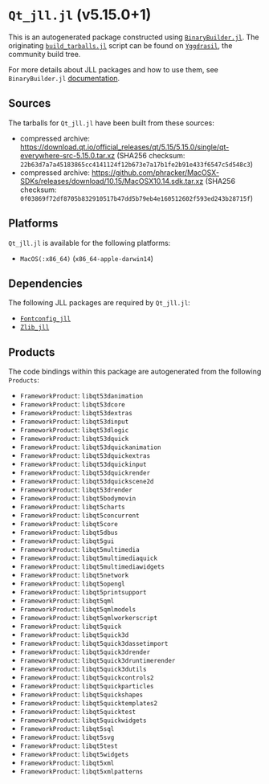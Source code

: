 # `Qt_jll.jl` (v5.15.0+1)

This is an autogenerated package constructed using [`BinaryBuilder.jl`](https://github.com/JuliaPackaging/BinaryBuilder.jl). The originating [`build_tarballs.jl`](https://github.com/JuliaPackaging/Yggdrasil/blob/f08b4d584fffb5df4dd0cf16b0435b121a68482c/Q/Qt/build_tarballs.jl) script can be found on [`Yggdrasil`](https://github.com/JuliaPackaging/Yggdrasil/), the community build tree.

For more details about JLL packages and how to use them, see `BinaryBuilder.jl` [documentation](https://juliapackaging.github.io/BinaryBuilder.jl/dev/jll/).

## Sources

The tarballs for `Qt_jll.jl` have been built from these sources:

* compressed archive: https://download.qt.io/official_releases/qt/5.15/5.15.0/single/qt-everywhere-src-5.15.0.tar.xz (SHA256 checksum: `22b63d7a7a45183865cc4141124f12b673e7a17b1fe2b91e433f6547c5d548c3`)
* compressed archive: https://github.com/phracker/MacOSX-SDKs/releases/download/10.15/MacOSX10.14.sdk.tar.xz (SHA256 checksum: `0f03869f72df8705b832910517b47dd5b79eb4e160512602f593ed243b28715f`)

## Platforms

`Qt_jll.jl` is available for the following platforms:

* `MacOS(:x86_64)` (`x86_64-apple-darwin14`)

## Dependencies

The following JLL packages are required by `Qt_jll.jl`:

* [`Fontconfig_jll`](https://github.com/JuliaBinaryWrappers/Fontconfig_jll.jl)
* [`Zlib_jll`](https://github.com/JuliaBinaryWrappers/Zlib_jll.jl)

## Products

The code bindings within this package are autogenerated from the following `Products`:

* `FrameworkProduct`: `libqt53danimation`
* `FrameworkProduct`: `libqt53dcore`
* `FrameworkProduct`: `libqt53dextras`
* `FrameworkProduct`: `libqt53dinput`
* `FrameworkProduct`: `libqt53dlogic`
* `FrameworkProduct`: `libqt53dquick`
* `FrameworkProduct`: `libqt53dquickanimation`
* `FrameworkProduct`: `libqt53dquickextras`
* `FrameworkProduct`: `libqt53dquickinput`
* `FrameworkProduct`: `libqt53dquickrender`
* `FrameworkProduct`: `libqt53dquickscene2d`
* `FrameworkProduct`: `libqt53drender`
* `FrameworkProduct`: `libqt5bodymovin`
* `FrameworkProduct`: `libqt5charts`
* `FrameworkProduct`: `libqt5concurrent`
* `FrameworkProduct`: `libqt5core`
* `FrameworkProduct`: `libqt5dbus`
* `FrameworkProduct`: `libqt5gui`
* `FrameworkProduct`: `libqt5multimedia`
* `FrameworkProduct`: `libqt5multimediaquick`
* `FrameworkProduct`: `libqt5multimediawidgets`
* `FrameworkProduct`: `libqt5network`
* `FrameworkProduct`: `libqt5opengl`
* `FrameworkProduct`: `libqt5printsupport`
* `FrameworkProduct`: `libqt5qml`
* `FrameworkProduct`: `libqt5qmlmodels`
* `FrameworkProduct`: `libqt5qmlworkerscript`
* `FrameworkProduct`: `libqt5quick`
* `FrameworkProduct`: `libqt5quick3d`
* `FrameworkProduct`: `libqt5quick3dassetimport`
* `FrameworkProduct`: `libqt5quick3drender`
* `FrameworkProduct`: `libqt5quick3druntimerender`
* `FrameworkProduct`: `libqt5quick3dutils`
* `FrameworkProduct`: `libqt5quickcontrols2`
* `FrameworkProduct`: `libqt5quickparticles`
* `FrameworkProduct`: `libqt5quickshapes`
* `FrameworkProduct`: `libqt5quicktemplates2`
* `FrameworkProduct`: `libqt5quicktest`
* `FrameworkProduct`: `libqt5quickwidgets`
* `FrameworkProduct`: `libqt5sql`
* `FrameworkProduct`: `libqt5svg`
* `FrameworkProduct`: `libqt5test`
* `FrameworkProduct`: `libqt5widgets`
* `FrameworkProduct`: `libqt5xml`
* `FrameworkProduct`: `libqt5xmlpatterns`
